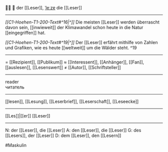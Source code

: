 🧑‍🏫 🔵 der [[Leser]], [ˈleːzɐ](https://youglish.com/pronounce/Leser/german)
die [[Leser]]

---
*[[C1-Hoehen-T1-200-Text#^16|^]]* Die meisten [[Leser]] werden überrascht davon sein, [[inwieweit]] der Klimawandel schon heute in die Natur [[eingegriffen]] hat.

*[[C1-Hoehen-T1-200-Text#^19|^]]* Der [[Leser]] erfährt mithilfe von Zahlen und Grafiken, wie es heute [[weltweit]] um die Wälder steht. ^19


---
= [[Rezipient]], [[Publikum]]
≈ [[Interessent]], [[Anhänger]], [[Fan]], [[auslesen]], [[Lesenswert]]
≠ [[Autor]], [[Schriftsteller]]

---
reader  
читатель

---
[[lesen]], [[Lesung]], [[Leserbrief]], [[Leserschaft]], [[Leseecke]]

---
[[Les]]|[[er]]
[[Leser]]


---
N: der [[Leser]], die [[Leser]]
A: den [[Leser]], die [[Leser]]
G: des [[Lesers]], der [[Leser]]
D: dem [[Leser]], den [[Lesern]]

#Maskulin 